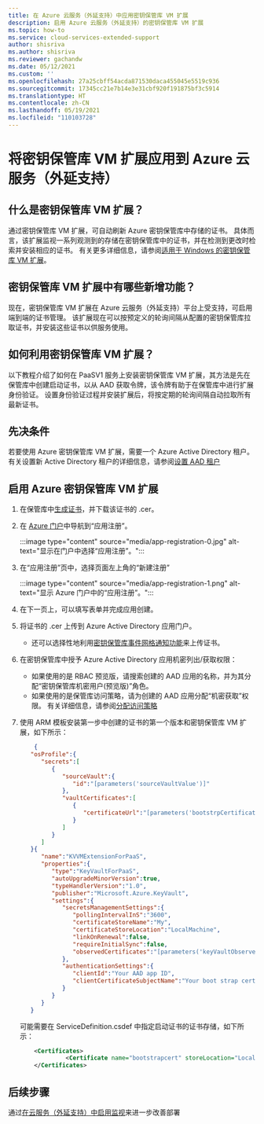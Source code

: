 ```yaml
---
title: 在 Azure 云服务（外延支持）中应用密钥保管库 VM 扩展
description: 启用 Azure 云服务（外延支持）的密钥保管库 VM 扩展
ms.topic: how-to
ms.service: cloud-services-extended-support
author: shisriva
ms.author: shisriva
ms.reviewer: gachandw
ms.date: 05/12/2021
ms.custom: ''
ms.openlocfilehash: 27a25cbff54acda871530daca455045e5519c936
ms.sourcegitcommit: 17345cc21e7b14e3e31cbf920f191875bf3c5914
ms.translationtype: HT
ms.contentlocale: zh-CN
ms.lasthandoff: 05/19/2021
ms.locfileid: "110103728"
---
```

# <a name="apply-the-key-vault-vm-extension-to-azure-cloud-services-extended-support"></a>将密钥保管库 VM 扩展应用到 Azure 云服务（外延支持）

## <a name="what-is-the-key-vault-vm-extension"></a>什么是密钥保管库 VM 扩展？
通过密钥保管库 VM 扩展，可自动刷新 Azure 密钥保管库中存储的证书。 具体而言，该扩展监视一系列观测到的存储在密钥保管库中的证书，并在检测到更改时检索并安装相应的证书。 有关更多详细信息，请参阅[适用于 Windows 的密钥保管库 VM 扩展](../virtual-machines/extensions/key-vault-windows.md)。

## <a name="whats-new-in-the-key-vault-vm-extension"></a>密钥保管库 VM 扩展中有哪些新增功能？
现在，密钥保管库 VM 扩展在 Azure 云服务（外延支持）平台上受支持，可启用端到端的证书管理。 该扩展现在可以按预定义的轮询间隔从配置的密钥保管库拉取证书，并安装这些证书以供服务使用。 

## <a name="how-can-i-leverage-the-key-vault-vm-extension"></a>如何利用密钥保管库 VM 扩展？
以下教程介绍了如何在 PaaSV1 服务上安装密钥保管库 VM 扩展，其方法是先在保管库中创建启动证书，以从 AAD 获取令牌，该令牌有助于在保管库中进行扩展身份验证。 设置身份验证过程并安装扩展后，将按定期的轮询间隔自动拉取所有最新证书。 


## <a name="prerequisites"></a>先决条件 
若要使用 Azure 密钥保管库 VM 扩展，需要一个 Azure Active Directory 租户。 有关设置新 Active Directory 租户的详细信息，请参阅[设置 AAD 租户](../active-directory/develop/quickstart-create-new-tenant.md)

## <a name="enable-the-azure-key-vault-vm-extension"></a>启用 Azure 密钥保管库 VM 扩展

1. 在保管库中[生成证书](../key-vault/certificates/create-certificate-signing-request.md)，并下载该证书的 .cer。

2. 在 [Azure 门户](https://portal.azure.com)中导航到“应用注册”。
    
    :::image type="content" source="media/app-registration-0.jpg" alt-text="显示在门户中选择“应用注册”。":::
    

3. 在“应用注册”页中，选择页面左上角的“新建注册”
    
    :::image type="content" source="media/app-registration-1.png" alt-text="显示 Azure 门户中的“应用注册”。":::

4. 在下一页上，可以填写表单并完成应用创建。

5. 将证书的 .cer 上传到 Azure Active Directory 应用门户。

    - 还可以选择性地利用[密钥保管库事件网格通知功能](https://azure.microsoft.com/updates/azure-key-vault-event-grid-integration-is-now-available/)来上传证书。  

6. 在密钥保管库中授予 Azure Active Directory 应用机密列出/获取权限：
    - 如果使用的是 RBAC 预览版，请搜索创建的 AAD 应用的名称，并为其分配“密钥保管库机密用户(预览版)”角色。
    - 如果使用的是保管库访问策略，请为创建的 AAD 应用分配“机密获取”权限。 有关详细信息，请参阅[分配访问策略](../key-vault/general/assign-access-policy-portal.md)

7. 使用 ARM 模板安装第一步中创建的证书的第一个版本和密钥保管库 VM 扩展，如下所示：

    ```json
        {
       "osProfile":{
          "secrets":[
             {
                "sourceVault":{
                   "id":"[parameters('sourceVaultValue')]"
                },
                "vaultCertificates":[
                   {
                      "certificateUrl":"[parameters('bootstrpCertificateUrlValue')]"
                   }
                ]
             }
          ]
       }{
          "name":"KVVMExtensionForPaaS",
          "properties":{
             "type":"KeyVaultForPaaS",
             "autoUpgradeMinorVersion":true,
             "typeHandlerVersion":"1.0",
             "publisher":"Microsoft.Azure.KeyVault",
             "settings":{
                "secretsManagementSettings":{
                   "pollingIntervalInS":"3600",
                   "certificateStoreName":"My",
                   "certificateStoreLocation":"LocalMachine",
                   "linkOnRenewal":false,
                   "requireInitialSync":false, 
                   "observedCertificates":"[parameters('keyVaultObservedCertificates']"
                },
                "authenticationSettings":{
                   "clientId":"Your AAD app ID",
                   "clientCertificateSubjectName":"Your boot strap certificate subject name [Do not include the 'CN=' in the subject name]"
                }
             }
          }
       }
    ```
    可能需要在 ServiceDefinition.csdef 中指定启动证书的证书存储，如下所示：
    
    ```xml
        <Certificates>
                 <Certificate name="bootstrapcert" storeLocation="LocalMachine" storeName="My" />
        </Certificates> 
    ```

## <a name="next-steps"></a>后续步骤
通过[在云服务（外延支持）中启用监视](enable-alerts.md)来进一步改善部署